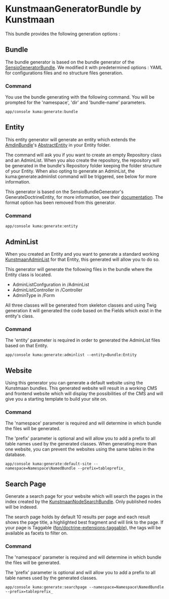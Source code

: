 KunstmaanGeneratorBundle by Kunstmaan
=================================

This bundle provides the following generation options :

## Bundle

The bundle generator is based on the bundle generator of the [SensioGeneratorBundle](https://github.com/sensio/SensioGeneratorBundle). We modified it with predetermined options : YAML for configurations files and no structure files generation.

### Command

You use the bundle generating with the following command. You will be prompted for the 'namespace', 'dir' and 'bundle-name' parameters.

```
app/console kuma:generate:bundle
```

## Entity

This entity generator will generate an entity which extends the [AmdinBundle](https://github.com/Kunstmaan/KunstmaanAdminBundle)'s [AbstractEntity](https://github.com/Kunstmaan/KunstmaanAdminBundle/blob/master/Entity/AbstractEntity.php) in your Entity folder.

The command will ask you if you want to create an empty Repository class and an AdminList. When you also create the repository, the repository will be generated in the bundle's Repository folder keeping the folder structure of your Entity. When also opting to generate an AdminList, the kuma:generate:adminlist command will be triggered, see below for more information.

This generator is based on the SensioBundleGenerator's GenerateDoctrineEntity, for more information, see their [documentation](https://github.com/sensio/SensioGeneratorBundle/blob/master/Resources/doc/commands/generate_doctrine_entity.rst). The format option has been removed from this generator.

### Command

```
app/console kuma:generate:entity
```

## AdminList

When you created an Entity and you want to generate a standard working [KunstmaanAdminList](https://github.com/Kunstmaan/KunstmaanAdminListBundle) for that Entity, this generated will allow you to do so.

This generator will generate the following files in the bundle where the Entity class is located.

* AdminListConfguration in /AdminList
* AdminListController in /Controller
* AdminType in /Form

All three classes will be generated from skeleton classes and using Twig generation it will generated the code based on the Fields which exist in the entity's class.

### Command

The 'entity' parameter is required in order to generated the AdminList files based on that Entity.

```
app/console kuma:generate:adminlist --entity=Bundle:Entity
```

## Website

Using this generator you can generate a default website using the Kunstmaan bundles. This generated website will result in a working CMS and frontend website which will display the possibilities of the CMS and will give you a starting template to build your site on.

### Command

The 'namespace' parameter is required and will determine in which bundle the files will be generated.

The 'prefix' parameter is optional and will allow you to add a prefix to all table names used by the generated classes. When generating more than one website, you can prevent the websites using the same tables in the database.

```
app/console kuma:generate:default-site --namespace=Namespace\NamedBundle --prefix=tableprefix_
```

## Search Page

Generate a search page for your website which will search the pages in the index created by the [KunstmaanNodeSearchBundle](https://github.com/Kunstmaan/KunstmaanNodeSearchBundle). Only published nodes will be indexed.

The search page holds by default 10 results per page and each result shows the page title, a highlighted best fragment and will link to the page. If your page is Taggable ([fpn/doctrine-extensions-taggable](https://github.com/FabienPennequin/DoctrineExtensions-Taggable)), the tags will be available as facets to filter on.

### Command

The 'namespace' parameter is required and will determine in which bundle the files will be generated.

The 'prefix' parameter is optional and will allow you to add a prefix to all table names used by the generated classes.

```
app/console kuma:generate:searchpage --namespace=Namespace\NamedBundle --prefix=tableprefix_
```
